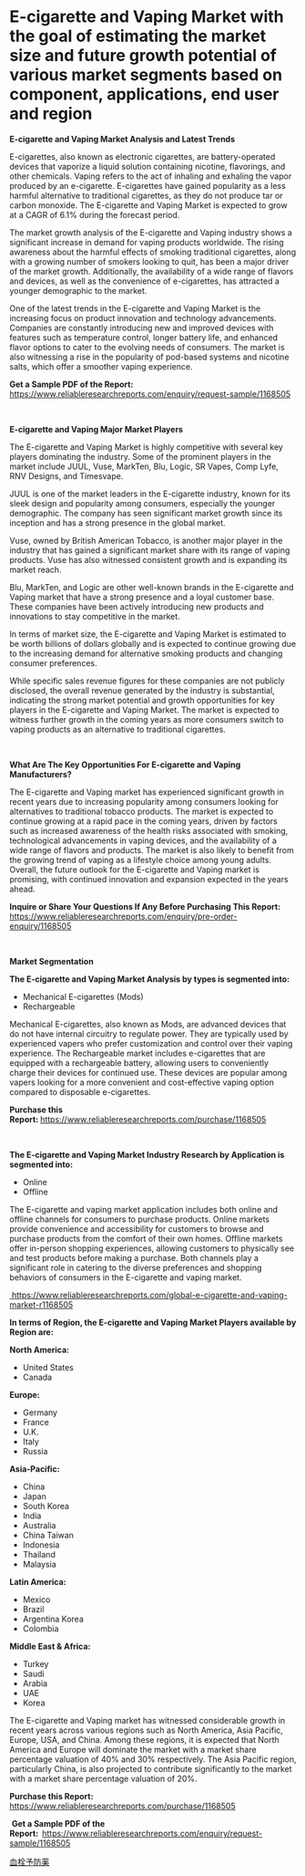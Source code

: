 <p><h1>E-cigarette and Vaping Market with the goal of estimating the market size and future growth potential of various market segments based on component, applications, end user and region</h1></p><p><strong>E-cigarette and Vaping Market Analysis and Latest Trends</strong></p>
<p><p>E-cigarettes, also known as electronic cigarettes, are battery-operated devices that vaporize a liquid solution containing nicotine, flavorings, and other chemicals. Vaping refers to the act of inhaling and exhaling the vapor produced by an e-cigarette. E-cigarettes have gained popularity as a less harmful alternative to traditional cigarettes, as they do not produce tar or carbon monoxide. The E-cigarette and Vaping Market is expected to grow at a CAGR of 6.1% during the forecast period.</p><p>The market growth analysis of the E-cigarette and Vaping industry shows a significant increase in demand for vaping products worldwide. The rising awareness about the harmful effects of smoking traditional cigarettes, along with a growing number of smokers looking to quit, has been a major driver of the market growth. Additionally, the availability of a wide range of flavors and devices, as well as the convenience of e-cigarettes, has attracted a younger demographic to the market. </p><p>One of the latest trends in the E-cigarette and Vaping Market is the increasing focus on product innovation and technology advancements. Companies are constantly introducing new and improved devices with features such as temperature control, longer battery life, and enhanced flavor options to cater to the evolving needs of consumers. The market is also witnessing a rise in the popularity of pod-based systems and nicotine salts, which offer a smoother vaping experience.</p></p>
<p><strong>Get a Sample PDF of the Report:&nbsp;</strong> <a href="https://www.reliableresearchreports.com/enquiry/request-sample/1168505">https://www.reliableresearchreports.com/enquiry/request-sample/1168505</a></p>
<p>&nbsp;</p>
<p><strong>E-cigarette and Vaping Major Market Players</strong></p>
<p><p>The E-cigarette and Vaping Market is highly competitive with several key players dominating the industry. Some of the prominent players in the market include JUUL, Vuse, MarkTen, Blu, Logic, SR Vapes, Comp Lyfe, RNV Designs, and Timesvape.</p><p>JUUL is one of the market leaders in the E-cigarette industry, known for its sleek design and popularity among consumers, especially the younger demographic. The company has seen significant market growth since its inception and has a strong presence in the global market.</p><p>Vuse, owned by British American Tobacco, is another major player in the industry that has gained a significant market share with its range of vaping products. Vuse has also witnessed consistent growth and is expanding its market reach.</p><p>Blu, MarkTen, and Logic are other well-known brands in the E-cigarette and Vaping market that have a strong presence and a loyal customer base. These companies have been actively introducing new products and innovations to stay competitive in the market.</p><p>In terms of market size, the E-cigarette and Vaping Market is estimated to be worth billions of dollars globally and is expected to continue growing due to the increasing demand for alternative smoking products and changing consumer preferences.</p><p>While specific sales revenue figures for these companies are not publicly disclosed, the overall revenue generated by the industry is substantial, indicating the strong market potential and growth opportunities for key players in the E-cigarette and Vaping Market. The market is expected to witness further growth in the coming years as more consumers switch to vaping products as an alternative to traditional cigarettes.</p></p>
<p>&nbsp;</p>
<p><strong>What Are The Key Opportunities For E-cigarette and Vaping Manufacturers?</strong></p>
<p><p>The E-cigarette and Vaping market has experienced significant growth in recent years due to increasing popularity among consumers looking for alternatives to traditional tobacco products. The market is expected to continue growing at a rapid pace in the coming years, driven by factors such as increased awareness of the health risks associated with smoking, technological advancements in vaping devices, and the availability of a wide range of flavors and products. The market is also likely to benefit from the growing trend of vaping as a lifestyle choice among young adults. Overall, the future outlook for the E-cigarette and Vaping market is promising, with continued innovation and expansion expected in the years ahead.</p></p>
<p><strong>Inquire or Share Your Questions If Any Before Purchasing This Report:</strong> <a href="https://www.reliableresearchreports.com/enquiry/pre-order-enquiry/1168505">https://www.reliableresearchreports.com/enquiry/pre-order-enquiry/1168505</a></p>
<p>&nbsp;</p>
<p><strong>Market Segmentation</strong></p>
<p><strong>The E-cigarette and Vaping Market Analysis by types is segmented into:</strong></p>
<p><ul><li>Mechanical E-cigarettes (Mods)</li><li>Rechargeable</li></ul></p>
<p><p>Mechanical E-cigarettes, also known as Mods, are advanced devices that do not have internal circuitry to regulate power. They are typically used by experienced vapers who prefer customization and control over their vaping experience. The Rechargeable market includes e-cigarettes that are equipped with a rechargeable battery, allowing users to conveniently charge their devices for continued use. These devices are popular among vapers looking for a more convenient and cost-effective vaping option compared to disposable e-cigarettes.</p></p>
<p><strong>Purchase this Report:&nbsp;</strong><a href="https://www.reliableresearchreports.com/purchase/1168505">https://www.reliableresearchreports.com/purchase/1168505</a></p>
<p>&nbsp;</p>
<p><strong>The E-cigarette and Vaping Market Industry Research by Application is segmented into:</strong></p>
<p><ul><li>Online</li><li>Offline</li></ul></p>
<p><p>The E-cigarette and vaping market application includes both online and offline channels for consumers to purchase products. Online markets provide convenience and accessibility for customers to browse and purchase products from the comfort of their own homes. Offline markets offer in-person shopping experiences, allowing customers to physically see and test products before making a purchase. Both channels play a significant role in catering to the diverse preferences and shopping behaviors of consumers in the E-cigarette and vaping market.</p></p>
<p><a href="https://www.reliableresearchreports.com/global-e-cigarette-and-vaping-market-r1168505">&nbsp;https://www.reliableresearchreports.com/global-e-cigarette-and-vaping-market-r1168505</a></p>
<p><strong>In terms of Region, the E-cigarette and Vaping Market Players available by Region are:</strong></p>
<p>
    <p> <strong> North America: </strong>
        <ul>
            <li>United States</li>
            <li>Canada</li>
        </ul>
        </p> 
    <p> <strong> Europe: </strong>
        <ul>
            <li>Germany</li>
            <li>France</li>
            <li>U.K.</li>
            <li>Italy</li>
            <li>Russia</li>
        </ul>
        </p> 
    <p> <strong> Asia-Pacific: </strong>
        <ul>
            <li>China</li>
            <li>Japan</li>
            <li>South Korea</li>
            <li>India</li>
            <li>Australia</li>
            <li>China Taiwan</li>
            <li>Indonesia</li>
            <li>Thailand</li>
            <li>Malaysia</li>
        </ul>
        </p> 
    <p> <strong> Latin America: </strong>
        <ul>
            <li>Mexico</li>
            <li>Brazil</li>
            <li>Argentina Korea</li>
            <li>Colombia</li>
        </ul>
        </p> 
    <p> <strong> Middle East & Africa: </strong>
        <ul>
            <li>Turkey</li>
            <li>Saudi</li>
            <li>Arabia</li>
            <li>UAE</li>
            <li>Korea</li>
        </ul>
    </p>
    </p>
<p><p>The E-cigarette and Vaping market has witnessed considerable growth in recent years across various regions such as North America, Asia Pacific, Europe, USA, and China. Among these regions, it is expected that North America and Europe will dominate the market with a market share percentage valuation of 40% and 30% respectively. The Asia Pacific region, particularly China, is also projected to contribute significantly to the market with a market share percentage valuation of 20%.</p></p>
<p><strong>Purchase this Report: </strong><a href="https://www.reliableresearchreports.com/purchase/1168505">https://www.reliableresearchreports.com/purchase/1168505</a></p>
<p>&nbsp;<strong>Get a Sample PDF of the Report:&nbsp;&nbsp;</strong><a href="https://www.reliableresearchreports.com/enquiry/request-sample/1168505">https://www.reliableresearchreports.com/enquiry/request-sample/1168505</a></p>
<p><strong></strong></p>
<p><p><a href="https://medium.com/@ryleebauch2023/%E8%A1%80%E6%A0%93%E4%BA%88%E9%98%B2%E8%96%AC%E5%B8%82%E5%A0%B4%E3%82%B7%E3%82%A7%E3%82%A2%E3%81%A8%E6%96%B0%E3%81%97%E3%81%84%E3%83%88%E3%83%AC%E3%83%B3%E3%83%89%E5%88%86%E6%9E%90-%E3%81%9D%E3%81%AE%E7%A8%AE%E9%A1%9E-%E3%82%A2%E3%83%97%E3%83%AA%E3%82%B1%E3%83%BC%E3%82%B7%E3%83%A7%E3%83%B3-%E3%82%A8%E3%83%B3%E3%83%89%E3%83%A6%E3%83%BC%E3%82%B9%E5%88%A5%E3%81%AE2024%E5%B9%B4%E3%81%8B%E3%82%892031%E5%B9%B4%E3%81%BE%E3%81%A7%E3%81%AE%E4%BA%88%E6%B8%AC%E3%81%AB%E3%82%88%E3%82%8B-3e7d0da2f34a">血栓予防薬</a></p></p>